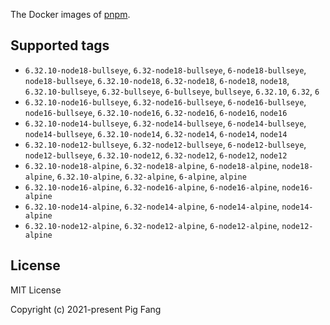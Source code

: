 The Docker images of [pnpm](https://pnpm.io).

## Supported tags

- `6.32.10-node18-bullseye`, `6.32-node18-bullseye`, `6-node18-bullseye`, `node18-bullseye`, `6.32.10-node18`, `6.32-node18`, `6-node18`, `node18`, `6.32.10-bullseye`, `6.32-bullseye`, `6-bullseye`, `bullseye`, `6.32.10`, `6.32`, `6`
- `6.32.10-node16-bullseye`, `6.32-node16-bullseye`, `6-node16-bullseye`, `node16-bullseye`, `6.32.10-node16`, `6.32-node16`, `6-node16`, `node16`
- `6.32.10-node14-bullseye`, `6.32-node14-bullseye`, `6-node14-bullseye`, `node14-bullseye`, `6.32.10-node14`, `6.32-node14`, `6-node14`, `node14`
- `6.32.10-node12-bullseye`, `6.32-node12-bullseye`, `6-node12-bullseye`, `node12-bullseye`, `6.32.10-node12`, `6.32-node12`, `6-node12`, `node12`
- `6.32.10-node18-alpine`, `6.32-node18-alpine`, `6-node18-alpine`, `node18-alpine`, `6.32.10-alpine`, `6.32-alpine`, `6-alpine`, `alpine`
- `6.32.10-node16-alpine`, `6.32-node16-alpine`, `6-node16-alpine`, `node16-alpine`
- `6.32.10-node14-alpine`, `6.32-node14-alpine`, `6-node14-alpine`, `node14-alpine`
- `6.32.10-node12-alpine`, `6.32-node12-alpine`, `6-node12-alpine`, `node12-alpine`

## License

MIT License

Copyright (c) 2021-present Pig Fang
